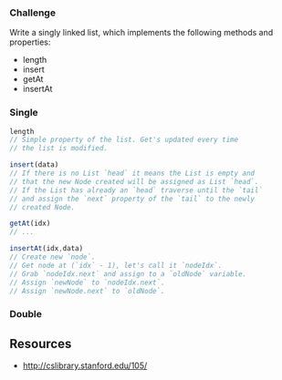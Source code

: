 ### Challenge

Write a singly linked list, which implements the following methods and properties:
- length
- insert
- getAt
- insertAt

### Single

```js
length
// Simple property of the list. Get's updated every time
// the list is modified.

insert(data)
// If there is no List `head` it means the List is empty and
// that the new Node created will be assigned as List `head`.
// If the List has already an `head` traverse until the `tail`
// and assign the `next` property of the `tail` to the newly
// created Node.

getAt(idx)
// ...

insertAt(idx,data)
// Create new `node`.
// Get node at (`idx` - 1), let's call it `nodeIdx`.
// Grab `nodeIdx.next` and assign to a `oldNode` variable.
// Assign `newNode` to `nodeIdx.next`.
// Assign `newNode.next` to `oldNode`.
```

### Double

## Resources

- http://cslibrary.stanford.edu/105/